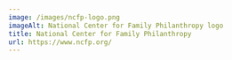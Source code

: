 ```yaml
---
image: /images/ncfp-logo.png
imageAlt: National Center for Family Philanthropy logo
title: National Center for Family Philanthropy
url: https://www.ncfp.org/
---
```

